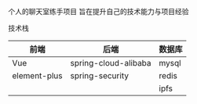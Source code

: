个人的聊天室练手项目 旨在提升自己的技术能力与项目经验

技术栈

| 前端         | 后端                 | 数据库 |
| ------------ | -------------------- | ------ |
| Vue          | spring-cloud-alibaba | mysql  |
| element-plus | spring-security      | redis  |
|              |                      | ipfs   |



